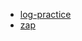 - [log-practice](https://tonybai.com/2022/03/05/go-logging-practice/)
- [zap](https://mp.weixin.qq.com/s/cU5y465F7bhzVk6cHp0qVA)

